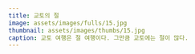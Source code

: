 ```yaml
---
title: 교토의 절
image: assets/images/fulls/15.jpg
thumbnail: assets/images/thumbs/15.jpg
caption: 교토 여행은 절 여행이다. 그만큼 교토에는 절이 많다.
---
```

